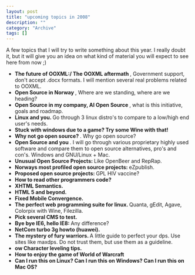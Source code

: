 ```yaml
--- 
layout: post 
title: "upcoming topics in 2008"
description: ""
category: "Archive"
tags: []
---  
```

<p>A few topics that I will try to write something about this year. I really doubt it, but it will give you an idea on what kind of material you will expect to see here from now ;)</p>

<ul>
 <li>
   <b>
      The future of OOXML:/ The OOXML aftermath
    </b>, Government support, don't accept .docx formats. I will mention several real problems related to OOXML.
  </li>
  <li>
   <b>
      Open Source in Norway
    </b>, Where are we standing, where are we heading?
 </li>
  <li>
   <b>
      Open Source in my company, AI Open Source
    </b>, what is this initiative, goals and roadmap.
  </li>
  <li>
   <b>
      Linux and you.
   </b> Go through 3 linux distro's to compare to a low/high end user's needs.
  </li>
  <li>
   <b> 
     Stuck with windows due to a game? Try some Wine with that!
   </b>
 </li>
  <li>
   <b>
      Why not go open source? 
   </b>. Why go open source? 
 </li>
  <li>
   <b>
      Open Source and you
    </b>. I will go through various proprietary highly used software and compare them to open source alternatives, pro's and con's. Windows and GNU/Linux + Mac.
 </li>
  <li>
   <b>
      Unusual Open Source Projects: 
   </b> Like OpenBeer and RepRap.
 </li>
  <li>
   <b>
      Norways most profiled open source projects:
    </b> eZpublish.
  </li>
  <li>
   <b>
      Proposed open source projects:
   </b> GPL HIV vaccine?
  </li>
  <li>
   <b>
      How to read other programmers code?
    </b>
 </li>
  <li>
   <b>
      XHTML Semantics.
   </b>
 </li>
  <li>
   <b>
      HTML 5 and beyond.
   </b>
 </li>
  <li>
   <b>
      Fixed Mobile Convergence.
    </b>
 </li>
  <li>
   <b>
      The perfect web programming suite for linux.
   </b> Quanta, gEdit, Agave, Colorpix with Wine, Filezilla.
  </li>
  <li>
   <b>
      Pick several CMS to test.
    </b>
 </li>
  <li>
   <b>
      Bye bye IE6, hello IE8:
    </b> Any difference?
 </li>
  <li>
   <b>
      NetCom turbo 3g howto (huawei).
    </b>
 </li>
  <li>
   <b>
      The mystery of fury warriors.
    </b> A little guide to perfect your dps.  Use sites like maxdps. Do not trust them, but use them as a guideline.
 </li>
  <li>
   <b>
      ow Character leveling tips.
    </b>
 </li>
  <li>
   <b>
      How to enjoy the game of World of Warcraft
   </b>
 </li>
  <li>
   <b>
      Can I run this on Linux? Can I run this on Windows? Can I run this on Mac OS?
    </b>
 </li>
</ul>
